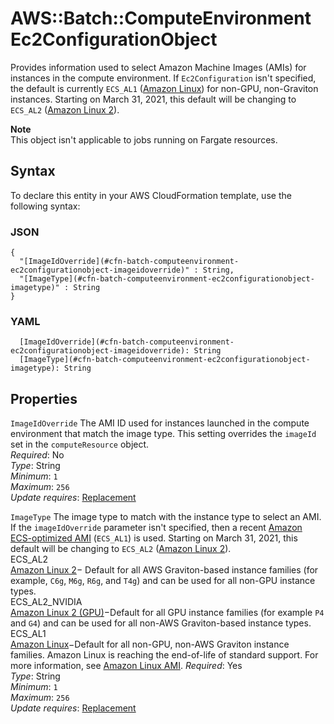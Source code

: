 # AWS::Batch::ComputeEnvironment Ec2ConfigurationObject<a name="aws-properties-batch-computeenvironment-ec2configurationobject"></a>

Provides information used to select Amazon Machine Images \(AMIs\) for instances in the compute environment\. If `Ec2Configuration` isn't specified, the default is currently `ECS_AL1` \([Amazon Linux](https://docs.aws.amazon.com/AmazonECS/latest/developerguide/ecs-optimized_AMI.html#alami)\) for non\-GPU, non\-Graviton instances\. Starting on March 31, 2021, this default will be changing to `ECS_AL2` \([Amazon Linux 2](https://docs.aws.amazon.com/AmazonECS/latest/developerguide/ecs-optimized_AMI.html#al2ami)\)\.

**Note**  
This object isn't applicable to jobs running on Fargate resources\.

## Syntax<a name="aws-properties-batch-computeenvironment-ec2configurationobject-syntax"></a>

To declare this entity in your AWS CloudFormation template, use the following syntax:

### JSON<a name="aws-properties-batch-computeenvironment-ec2configurationobject-syntax.json"></a>

```
{
  "[ImageIdOverride](#cfn-batch-computeenvironment-ec2configurationobject-imageidoverride)" : String,
  "[ImageType](#cfn-batch-computeenvironment-ec2configurationobject-imagetype)" : String
}
```

### YAML<a name="aws-properties-batch-computeenvironment-ec2configurationobject-syntax.yaml"></a>

```
  [ImageIdOverride](#cfn-batch-computeenvironment-ec2configurationobject-imageidoverride): String
  [ImageType](#cfn-batch-computeenvironment-ec2configurationobject-imagetype): String
```

## Properties<a name="aws-properties-batch-computeenvironment-ec2configurationobject-properties"></a>

`ImageIdOverride`  <a name="cfn-batch-computeenvironment-ec2configurationobject-imageidoverride"></a>
The AMI ID used for instances launched in the compute environment that match the image type\. This setting overrides the `imageId` set in the `computeResource` object\.  
*Required*: No  
*Type*: String  
*Minimum*: `1`  
*Maximum*: `256`  
*Update requires*: [Replacement](https://docs.aws.amazon.com/AWSCloudFormation/latest/UserGuide/using-cfn-updating-stacks-update-behaviors.html#update-replacement)

`ImageType`  <a name="cfn-batch-computeenvironment-ec2configurationobject-imagetype"></a>
The image type to match with the instance type to select an AMI\. If the `imageIdOverride` parameter isn't specified, then a recent [Amazon ECS\-optimized AMI](https://docs.aws.amazon.com/AmazonECS/latest/developerguide/ecs-optimized_AMI.html) \(`ECS_AL1`\) is used\. Starting on March 31, 2021, this default will be changing to `ECS_AL2` \([Amazon Linux 2](https://docs.aws.amazon.com/AmazonECS/latest/developerguide/ecs-optimized_AMI.html#al2ami)\)\.    
ECS\_AL2  
 [Amazon Linux 2](https://docs.aws.amazon.com/AmazonECS/latest/developerguide/ecs-optimized_AMI.html#al2ami)− Default for all AWS Graviton\-based instance families \(for example, `C6g`, `M6g`, `R6g`, and `T4g`\) and can be used for all non\-GPU instance types\.  
ECS\_AL2\_NVIDIA  
 [Amazon Linux 2 \(GPU\)](https://docs.aws.amazon.com/AmazonECS/latest/developerguide/ecs-optimized_AMI.html#gpuami)−Default for all GPU instance families \(for example `P4` and `G4`\) and can be used for all non\-AWS Graviton\-based instance types\.  
ECS\_AL1  
 [Amazon Linux](https://docs.aws.amazon.com/AmazonECS/latest/developerguide/ecs-optimized_AMI.html#alami)−Default for all non\-GPU, non\-AWS Graviton instance families\. Amazon Linux is reaching the end\-of\-life of standard support\. For more information, see [Amazon Linux AMI](http://aws.amazon.com/amazon-linux-ami/)\.
*Required*: Yes  
*Type*: String  
*Minimum*: `1`  
*Maximum*: `256`  
*Update requires*: [Replacement](https://docs.aws.amazon.com/AWSCloudFormation/latest/UserGuide/using-cfn-updating-stacks-update-behaviors.html#update-replacement)